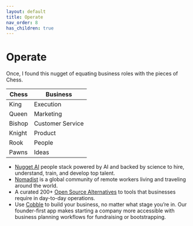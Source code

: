 ```yaml
---
layout: default
title: Operate
nav_order: 8
has_children: true
---
```


# Operate

Once, I found this nugget of equating business roles with the pieces of Chess.

| Chess  | Business        |
| ------ | ---------------- |
| King   | Execution        |
| Queen  | Marketing        |
| Bishop | Customer Service |
| Knight | Product          |
| Rook   | People           |
| Pawns  | Ideas            |

- [Nugget AI](https://www.nugget.ai) people stack powered by AI and backed by science to hire, understand, train, and develop top talent.
- [Nomadist](https://nomadlist.com) is a global community of remote workers living and traveling around the world.
- A curated 200+ [Open Source Alternatives](https://www.btw.so/open-source-alternatives) to tools that businesses require in day-to-day operations.
- Use [Cobble](https://www.gocobble.com) to build your business, no matter what stage you’re in. Our founder-first app makes starting a company more accessible with business planning workflows for fundraising or bootstrapping.